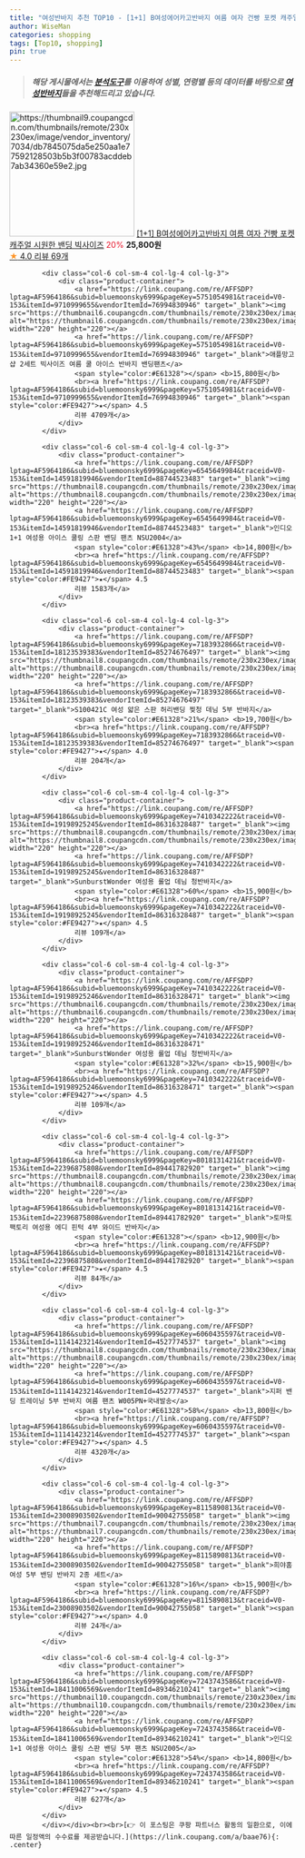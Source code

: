```yaml
---
title: "여성반바지 추천 TOP10 - [1+1] B여성에어카고반바지 여름 여자 건빵 포켓 캐주얼 시원한 밴딩 빅사이즈"
author: WiseMan
categories: shopping
tags: [Top10, shopping]
pin: true
---
```


> ##### 해당 게시물에서는 [**분석도구**](https://itemscout.io/)를 이용하여 **성별**, **연령별** 등의 데이터를 바탕으로 [**여성반바지**](https://link.coupang.com/a/baae76)들을 추천해드리고 있습니다.
<div class="container"><div class="row">
            <div class="col-6 col-sm-4 col-lg-4 col-lg-3">
                <div class="product-container">
                    <a href="https://link.coupang.com/re/AFFSDP?lptag=AF5964186&subid=bluemoonsky6999&pageKey=7490163440&traceid=V0-153&itemId=19584545712&vendorItemId=90115710241" target="_blank"><img src="https://thumbnail9.coupangcdn.com/thumbnails/remote/230x230ex/image/vendor_inventory/7034/db7845075da5e250aa1e77592128503b5b3f00783acddeb7ab34360e59e2.jpg" alt="https://thumbnail9.coupangcdn.com/thumbnails/remote/230x230ex/image/vendor_inventory/7034/db7845075da5e250aa1e77592128503b5b3f00783acddeb7ab34360e59e2.jpg" width="220" height="220"></a>
                    <a href="https://link.coupang.com/re/AFFSDP?lptag=AF5964186&subid=bluemoonsky6999&pageKey=7490163440&traceid=V0-153&itemId=19584545712&vendorItemId=90115710241" target="_blank">[1+1] B여성에어카고반바지 여름 여자 건빵 포켓 캐주얼 시원한 밴딩 빅사이즈</a>
                    <span style="color:#E61328">20%</span> <b>25,800원</b>
                    <br><a href="https://link.coupang.com/re/AFFSDP?lptag=AF5964186&subid=bluemoonsky6999&pageKey=7490163440&traceid=V0-153&itemId=19584545712&vendorItemId=90115710241" target="_blank"><span style="color:#FE9427">★</span> 4.0
                    리뷰 69개</a>
                </div>
            </div>
            
            <div class="col-6 col-sm-4 col-lg-4 col-lg-3">
                <div class="product-container">
                    <a href="https://link.coupang.com/re/AFFSDP?lptag=AF5964186&subid=bluemoonsky6999&pageKey=5751054981&traceid=V0-153&itemId=9710999655&vendorItemId=76994830946" target="_blank"><img src="https://thumbnail6.coupangcdn.com/thumbnails/remote/230x230ex/image/vendor_inventory/9acd/0c4e56e900bc28b5da9427bcf51e7b3db367c41ec7d09b5fe91051234118.jpg" alt="https://thumbnail6.coupangcdn.com/thumbnails/remote/230x230ex/image/vendor_inventory/9acd/0c4e56e900bc28b5da9427bcf51e7b3db367c41ec7d09b5fe91051234118.jpg" width="220" height="220"></a>
                    <a href="https://link.coupang.com/re/AFFSDP?lptag=AF5964186&subid=bluemoonsky6999&pageKey=5751054981&traceid=V0-153&itemId=9710999655&vendorItemId=76994830946" target="_blank">애플망고샵 2세트 빅사이즈 여름 쿨 아이스 반바지 밴딩팬츠</a>
                    <span style="color:#E61328"></span> <b>15,800원</b>
                    <br><a href="https://link.coupang.com/re/AFFSDP?lptag=AF5964186&subid=bluemoonsky6999&pageKey=5751054981&traceid=V0-153&itemId=9710999655&vendorItemId=76994830946" target="_blank"><span style="color:#FE9427">★</span> 4.5
                    리뷰 4709개</a>
                </div>
            </div>
            
            <div class="col-6 col-sm-4 col-lg-4 col-lg-3">
                <div class="product-container">
                    <a href="https://link.coupang.com/re/AFFSDP?lptag=AF5964186&subid=bluemoonsky6999&pageKey=6545649984&traceid=V0-153&itemId=14591819946&vendorItemId=88744523483" target="_blank"><img src="https://thumbnail8.coupangcdn.com/thumbnails/remote/230x230ex/image/vendor_inventory/13a2/3b301f6c52eaaba840ce0dc40edaef28b7c10bd6f444b227558a3a5a5526.jpg" alt="https://thumbnail8.coupangcdn.com/thumbnails/remote/230x230ex/image/vendor_inventory/13a2/3b301f6c52eaaba840ce0dc40edaef28b7c10bd6f444b227558a3a5a5526.jpg" width="220" height="220"></a>
                    <a href="https://link.coupang.com/re/AFFSDP?lptag=AF5964186&subid=bluemoonsky6999&pageKey=6545649984&traceid=V0-153&itemId=14591819946&vendorItemId=88744523483" target="_blank">인디오 1+1 여성용 아이스 쿨링 스판 밴딩 팬츠 NSU2004</a>
                    <span style="color:#E61328">43%</span> <b>14,800원</b>
                    <br><a href="https://link.coupang.com/re/AFFSDP?lptag=AF5964186&subid=bluemoonsky6999&pageKey=6545649984&traceid=V0-153&itemId=14591819946&vendorItemId=88744523483" target="_blank"><span style="color:#FE9427">★</span> 4.5
                    리뷰 1583개</a>
                </div>
            </div>
            
            <div class="col-6 col-sm-4 col-lg-4 col-lg-3">
                <div class="product-container">
                    <a href="https://link.coupang.com/re/AFFSDP?lptag=AF5964186&subid=bluemoonsky6999&pageKey=7183932866&traceid=V0-153&itemId=18123539383&vendorItemId=85274676497" target="_blank"><img src="https://thumbnail8.coupangcdn.com/thumbnails/remote/230x230ex/image/vendor_inventory/5845/4397b4053389096d4e03ad6569abd4023c2be6b65b92bd637771c5c53150.jpg" alt="https://thumbnail8.coupangcdn.com/thumbnails/remote/230x230ex/image/vendor_inventory/5845/4397b4053389096d4e03ad6569abd4023c2be6b65b92bd637771c5c53150.jpg" width="220" height="220"></a>
                    <a href="https://link.coupang.com/re/AFFSDP?lptag=AF5964186&subid=bluemoonsky6999&pageKey=7183932866&traceid=V0-153&itemId=18123539383&vendorItemId=85274676497" target="_blank">S100421C 여성 얇은 스판 허리밴딩 찢청 데님 5부 반바지</a>
                    <span style="color:#E61328">21%</span> <b>19,700원</b>
                    <br><a href="https://link.coupang.com/re/AFFSDP?lptag=AF5964186&subid=bluemoonsky6999&pageKey=7183932866&traceid=V0-153&itemId=18123539383&vendorItemId=85274676497" target="_blank"><span style="color:#FE9427">★</span> 4.0
                    리뷰 204개</a>
                </div>
            </div>
            
            <div class="col-6 col-sm-4 col-lg-4 col-lg-3">
                <div class="product-container">
                    <a href="https://link.coupang.com/re/AFFSDP?lptag=AF5964186&subid=bluemoonsky6999&pageKey=7410342222&traceid=V0-153&itemId=19198925245&vendorItemId=86316328487" target="_blank"><img src="https://thumbnail8.coupangcdn.com/thumbnails/remote/230x230ex/image/vendor_inventory/aaf1/6cf1d525127f6509a8f1b611ea284de81c0278c3d8b15cae86cd6715b486.jpg" alt="https://thumbnail8.coupangcdn.com/thumbnails/remote/230x230ex/image/vendor_inventory/aaf1/6cf1d525127f6509a8f1b611ea284de81c0278c3d8b15cae86cd6715b486.jpg" width="220" height="220"></a>
                    <a href="https://link.coupang.com/re/AFFSDP?lptag=AF5964186&subid=bluemoonsky6999&pageKey=7410342222&traceid=V0-153&itemId=19198925245&vendorItemId=86316328487" target="_blank">SunburstWonder 여성용 롤업 데님 청반바지</a>
                    <span style="color:#E61328">60%</span> <b>15,900원</b>
                    <br><a href="https://link.coupang.com/re/AFFSDP?lptag=AF5964186&subid=bluemoonsky6999&pageKey=7410342222&traceid=V0-153&itemId=19198925245&vendorItemId=86316328487" target="_blank"><span style="color:#FE9427">★</span> 4.5
                    리뷰 109개</a>
                </div>
            </div>
            
            <div class="col-6 col-sm-4 col-lg-4 col-lg-3">
                <div class="product-container">
                    <a href="https://link.coupang.com/re/AFFSDP?lptag=AF5964186&subid=bluemoonsky6999&pageKey=7410342222&traceid=V0-153&itemId=19198925246&vendorItemId=86316328471" target="_blank"><img src="https://thumbnail6.coupangcdn.com/thumbnails/remote/230x230ex/image/vendor_inventory/c1e3/e382b88d2505d117789daf098e563eaeb43ea43ffeaded5d41ce8f506044.jpg" alt="https://thumbnail6.coupangcdn.com/thumbnails/remote/230x230ex/image/vendor_inventory/c1e3/e382b88d2505d117789daf098e563eaeb43ea43ffeaded5d41ce8f506044.jpg" width="220" height="220"></a>
                    <a href="https://link.coupang.com/re/AFFSDP?lptag=AF5964186&subid=bluemoonsky6999&pageKey=7410342222&traceid=V0-153&itemId=19198925246&vendorItemId=86316328471" target="_blank">SunburstWonder 여성용 롤업 데님 청반바지</a>
                    <span style="color:#E61328">32%</span> <b>15,900원</b>
                    <br><a href="https://link.coupang.com/re/AFFSDP?lptag=AF5964186&subid=bluemoonsky6999&pageKey=7410342222&traceid=V0-153&itemId=19198925246&vendorItemId=86316328471" target="_blank"><span style="color:#FE9427">★</span> 4.5
                    리뷰 109개</a>
                </div>
            </div>
            
            <div class="col-6 col-sm-4 col-lg-4 col-lg-3">
                <div class="product-container">
                    <a href="https://link.coupang.com/re/AFFSDP?lptag=AF5964186&subid=bluemoonsky6999&pageKey=8018131421&traceid=V0-153&itemId=22396875808&vendorItemId=89441782920" target="_blank"><img src="https://thumbnail8.coupangcdn.com/thumbnails/remote/230x230ex/image/rs_quotation_api/s0hxkalv/7c4a8ddb90954fb78152b8471b9e5fe6.JPG" alt="https://thumbnail8.coupangcdn.com/thumbnails/remote/230x230ex/image/rs_quotation_api/s0hxkalv/7c4a8ddb90954fb78152b8471b9e5fe6.JPG" width="220" height="220"></a>
                    <a href="https://link.coupang.com/re/AFFSDP?lptag=AF5964186&subid=bluemoonsky6999&pageKey=8018131421&traceid=V0-153&itemId=22396875808&vendorItemId=89441782920" target="_blank">토마토팩토리 여성용 에디 핀턱 4부 와이드 반바지</a>
                    <span style="color:#E61328"></span> <b>12,900원</b>
                    <br><a href="https://link.coupang.com/re/AFFSDP?lptag=AF5964186&subid=bluemoonsky6999&pageKey=8018131421&traceid=V0-153&itemId=22396875808&vendorItemId=89441782920" target="_blank"><span style="color:#FE9427">★</span> 4.5
                    리뷰 84개</a>
                </div>
            </div>
            
            <div class="col-6 col-sm-4 col-lg-4 col-lg-3">
                <div class="product-container">
                    <a href="https://link.coupang.com/re/AFFSDP?lptag=AF5964186&subid=bluemoonsky6999&pageKey=6060435597&traceid=V0-153&itemId=11141423214&vendorItemId=4527774537" target="_blank"><img src="https://thumbnail8.coupangcdn.com/thumbnails/remote/230x230ex/image/vendor_inventory/9094/64e8f783f49874ee5148aa247e378196ac87949f16788642dbebd4f2b2c7.jpg" alt="https://thumbnail8.coupangcdn.com/thumbnails/remote/230x230ex/image/vendor_inventory/9094/64e8f783f49874ee5148aa247e378196ac87949f16788642dbebd4f2b2c7.jpg" width="220" height="220"></a>
                    <a href="https://link.coupang.com/re/AFFSDP?lptag=AF5964186&subid=bluemoonsky6999&pageKey=6060435597&traceid=V0-153&itemId=11141423214&vendorItemId=4527774537" target="_blank">지퍼 밴딩 트레이닝 5부 반바지 여름 팬츠 W005PN+국내발송</a>
                    <span style="color:#E61328">58%</span> <b>13,800원</b>
                    <br><a href="https://link.coupang.com/re/AFFSDP?lptag=AF5964186&subid=bluemoonsky6999&pageKey=6060435597&traceid=V0-153&itemId=11141423214&vendorItemId=4527774537" target="_blank"><span style="color:#FE9427">★</span> 4.5
                    리뷰 4320개</a>
                </div>
            </div>
            
            <div class="col-6 col-sm-4 col-lg-4 col-lg-3">
                <div class="product-container">
                    <a href="https://link.coupang.com/re/AFFSDP?lptag=AF5964186&subid=bluemoonsky6999&pageKey=8115890813&traceid=V0-153&itemId=23008903502&vendorItemId=90042755058" target="_blank"><img src="https://thumbnail7.coupangcdn.com/thumbnails/remote/230x230ex/image/vendor_inventory/b5c3/0ccf87a990e33c5e6fee33001211967b8e5abacd9448c30e7c42515493ba.jpg" alt="https://thumbnail7.coupangcdn.com/thumbnails/remote/230x230ex/image/vendor_inventory/b5c3/0ccf87a990e33c5e6fee33001211967b8e5abacd9448c30e7c42515493ba.jpg" width="220" height="220"></a>
                    <a href="https://link.coupang.com/re/AFFSDP?lptag=AF5964186&subid=bluemoonsky6999&pageKey=8115890813&traceid=V0-153&itemId=23008903502&vendorItemId=90042755058" target="_blank">희야홈 여성 5부 밴딩 반바지 2종 세트</a>
                    <span style="color:#E61328">16%</span> <b>15,900원</b>
                    <br><a href="https://link.coupang.com/re/AFFSDP?lptag=AF5964186&subid=bluemoonsky6999&pageKey=8115890813&traceid=V0-153&itemId=23008903502&vendorItemId=90042755058" target="_blank"><span style="color:#FE9427">★</span> 4.0
                    리뷰 24개</a>
                </div>
            </div>
            
            <div class="col-6 col-sm-4 col-lg-4 col-lg-3">
                <div class="product-container">
                    <a href="https://link.coupang.com/re/AFFSDP?lptag=AF5964186&subid=bluemoonsky6999&pageKey=7243743586&traceid=V0-153&itemId=18411006569&vendorItemId=89346210241" target="_blank"><img src="https://thumbnail10.coupangcdn.com/thumbnails/remote/230x230ex/image/vendor_inventory/5f27/14d679e0621ba6ddc31645417ec4028fdd3701f76c28fc50fb4ad9838620.jpg" alt="https://thumbnail10.coupangcdn.com/thumbnails/remote/230x230ex/image/vendor_inventory/5f27/14d679e0621ba6ddc31645417ec4028fdd3701f76c28fc50fb4ad9838620.jpg" width="220" height="220"></a>
                    <a href="https://link.coupang.com/re/AFFSDP?lptag=AF5964186&subid=bluemoonsky6999&pageKey=7243743586&traceid=V0-153&itemId=18411006569&vendorItemId=89346210241" target="_blank">인디오 1+1 여성용 아이스 쿨링 스판 밴딩 5부 팬츠 NSU2005</a>
                    <span style="color:#E61328">54%</span> <b>14,800원</b>
                    <br><a href="https://link.coupang.com/re/AFFSDP?lptag=AF5964186&subid=bluemoonsky6999&pageKey=7243743586&traceid=V0-153&itemId=18411006569&vendorItemId=89346210241" target="_blank"><span style="color:#FE9427">★</span> 4.5
                    리뷰 627개</a>
                </div>
            </div>
            </div></div><br><br>[👉 이 포스팅은 쿠팡 파트너스 활동의 일환으로, 이에 따른 일정액의 수수료를 제공받습니다.](https://link.coupang.com/a/baae76){: .center}